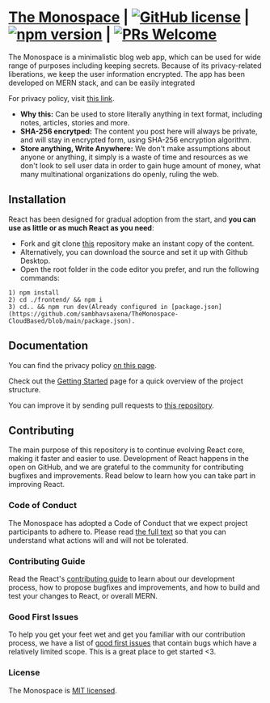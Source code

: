 # [The Monospace](https://themonospace.herokuapp.com/myarticles) | [![GitHub license](https://img.shields.io/badge/license-MIT-blue.svg)](https://github.com/facebook/react/blob/main/LICENSE) |  [![npm version](https://img.shields.io/npm/v/react.svg?style=flat)](https://www.npmjs.com/package/react) | [![PRs Welcome](https://img.shields.io/badge/PRs-welcome-brightgreen.svg)](https://github.com/sambhavsaxena/TheMonospace-CloudBased)

The Monospace is a minimalistic blog web app, which can be used for wide range of purposes including keeping secrets.
Because of its privacy-related liberations, we keep the user information encrypted. The app has been developed on MERN stack, and can be easily integrated 

For privacy policy, visit [this link](https://policiesofmonospace.netlify.app/).

* **Why this:** Can be used to store literally anything in text format, including notes, articles, stories and more.
* **SHA-256 encrytped:** The content you post here will always be private, and will stay in encrypted form, using SHA-256 encryption algorithm. 
* **Store anything, Write Anywhere:** We don't make assumptions about anyone or anything, it simply is a waste of time and resources as we don't look to sell user data in order to gain huge amount of money, what many multinational organizations do openly, ruling the web.

## Installation

React has been designed for gradual adoption from the start, and **you can use as little or as much React as you need**:

* Fork and git clone [this](https://github.com/sambhavsaxena/TheMonospace-CloudBased) repository make an instant copy of the content.
* Alternatively, you can download the source and set it up with Github Desktop.
* Open the root folder in the code editor you prefer, and run the following commands:
```
1) npm install
2) cd ./frontend/ && npm i
3) cd.. && npm run dev(Already configured in [package.json](https://github.com/sambhavsaxena/TheMonospace-CloudBased/blob/main/package.json).
```

## Documentation
You can find the privacy policy [on this page](https://policiesofmonospace.netlify.app/).  

Check out the [Getting Started](https://reactjs.org/docs/getting-started.html) page for a quick overview of the project structure.

You can improve it by sending pull requests to [this repository](https://github.com/sambhavsaxena/TheMonospace-CloudBased).

## Contributing
The main purpose of this repository is to continue evolving React core, making it faster and easier to use. Development of React happens in the open on GitHub, and we are grateful to the community for contributing bugfixes and improvements. Read below to learn how you can take part in improving React.

### Code of Conduct
The Monospace has adopted a Code of Conduct that we expect project participants to adhere to. Please read [the full text](https://code.fb.com/codeofconduct) so that you can understand what actions will and will not be tolerated.

### Contributing Guide
Read the React's [contributing guide](https://reactjs.org/contributing/how-to-contribute.html) to learn about our development process, how to propose bugfixes and improvements, and how to build and test your changes to React, or overall MERN.

### Good First Issues

To help you get your feet wet and get you familiar with our contribution process, we have a list of [good first issues](https://github.com/sambhavsaxena/TheMonospace-CloudBased/labels/good%20first%20issue) that contain bugs which have a relatively limited scope. This is a great place to get started <3.

### License
The Monospace is [MIT licensed](./LICENSE).

